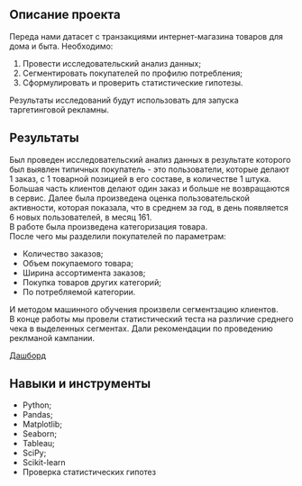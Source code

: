 ## Описание проекта

Переда нами датасет с транзакциями интернет-магазина товаров для дома и быта. 
Необходимо:
1. Провести исследовательский анализ данных;
2. Сегментировать покупателей по профилю потребления;
3. Сформулировать и проверить статистические гипотезы.

Результаты исследований будут использовать для запуска таргетинговой рекламны.

## Результаты

Был проведен исследовательский анализ данных в результате которого был выявлен типичных покупатель - это пользователи, которые делают 1 заказ, с 1 товарной позицией в его составе, в количестве 1 штука.  Большая часть клиентов делают один заказ и больше не возвращаются в сервис.
Далее была произведена оценка пользовательской активности, которая показала, что в среднем за год, в день появляется 6 новых пользователей, в месяц 161.  
В работе была произведена категоризация товара.  
После чего мы разделили покупателей по параметрам: 
  - Количество заказов;
  - Объем покупаемого товара;
  - Ширина ассортимента заказов;
  - Покупка товаров других категорий;
  - По потребляемой категории.


И методом машинного обучения произвели сегментзацию клиентов.  
В конце работы мы провели статистический теста на различие среднего чека в выделенных сегментах.
Дали рекомендации по проведению реклманой кампании.

[Дашборд](https://public.tableau.com/app/profile/evgeny2545/viz/dash_purchase_dynamics/Dashboard1?publish=yes)


## Навыки и инструменты

- Python;
- Pandas;
- Matplotlib;
- Seaborn;
- Tableau;
- SciPy;
- Scikit-learn
- Проверка статистических гипотез


